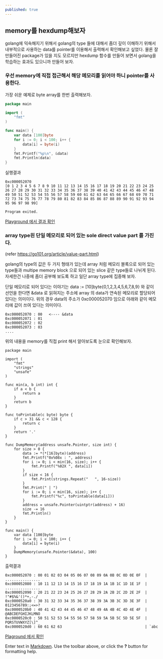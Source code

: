 ```yaml
---
published: true
---
```

## memory를 hexdump해보자

golang에 익숙해지기 위해서 golang의 type 들에 대해서 좀더 깊이 이해하기 위해서 내부적으로 사용하는 data를 pointer를 이용해서 출력해서 확인해보고 싶었다. 물론 잘 만들어진 package가 있을 지도 모르지만 hexdump 함수를 만들어 보면서 golang을 학습하는 효과도 있으니까 만들어 보자.

### 우선 memory에 직접 접근해서 해당 메모리를 읽어야 하니 pointer를 사용한다.
가장 쉬운 예제로 byte array를 한번 출력해보자.

```go
package main

import (
	"fmt"
)

func main() {
	var data [100]byte
	for i := 0; i < 100; i++ {
		data[i] = byte(i)
	}
	fmt.Printf("%p\n", &data)
	fmt.Println(data)
}
```
실행결과
```
0xc000052070
[0 1 2 3 4 5 6 7 8 9 10 11 12 13 14 15 16 17 18 19 20 21 22 23 24 25 26 27 28 29 30 31 32 33 34 35 36 37 38 39 40 41 42 43 44 45 46 47 48 49 50 51 52 53 54 55 56 57 58 59 60 61 62 63 64 65 66 67 68 69 70 71 72 73 74 75 76 77 78 79 80 81 82 83 84 85 86 87 88 89 90 91 92 93 94 95 96 97 98 99]

Program exited.
```
[Playground 에서 결과 확인](https://play.golang.org/p/ihtSODDIExm)

### array type읜 단일 메모리로 되어 있는 sole direct value part 를 가진다.
(refer https://go101.org/article/value-part.html)

golang의 type의 값은 두 가지 형태가 있는데 array 처럼 메모리 블록으로 되어 있는 type들과 multipe memory block 으로 되어 있는 slice 같은 type들로 나뉘게 된다. 자세한건 나중에 좀더 공부해 보도록 하고 일단 array type에 집중해 보자.

단일 메모리로 되어 있다는 이야기는 data := [10]byte{0,1,2,3,4,5,6,7,8,9} 와 같이 선언을 한다면 &data 로 읽혀지는 주소에 array 의 data가 연속된 메모리로 할당되어 있다는 의미이다. 위의 경우 data의 주소가 0xc000052070 임으로 아래와 같이 메모리에 값이 쓰여 있다는 의미이다.
```
0xc000052070 : 00   <---- &data
0xc000052071 : 01
0xc000052072 : 02
0xc000052073 : 03
....
```

위의 내용을 memory를 직접 print 해서 알아보도록 눈으로 확인해보자.

```
package main

import (
	"fmt"
	"strings"
	"unsafe"
)

func min(a, b int) int {
	if a < b {
		return a
	}
	return b
}

func toPrintable(c byte) byte {
	if c > 31 && c < 128 {
		return c
	}
	return '.'
}

func DumpMemory(address unsafe.Pointer, size int) {
	for size > 0 {
		data := *(*[16]byte)(address)
		fmt.Printf("0x%08x : ", address)
		for i := 0; i < min(16, size); i++ {
			fmt.Printf("%02X ", data[i])
		}
		if size < 16 {
			fmt.Print(strings.Repeat("   ", 16-size))
		}
		fmt.Print(" | ")
		for i := 0; i < min(16, size); i++ {
			fmt.Printf("%c", toPrintable(data[i]))
		}
		address = unsafe.Pointer(uintptr(address) + 16)
		size -= 16
		fmt.Println()
	}
}

func main() {
	var data [100]byte
	for i := 0; i < 100; i++ {
		data[i] = byte(i)
	}
	DumpMemory(unsafe.Pointer(&data), 100)
}

```
출력결과
```
0xc000052070 : 00 01 02 03 04 05 06 07 08 09 0A 0B 0C 0D 0E 0F  | ................
0xc000052080 : 10 11 12 13 14 15 16 17 18 19 1A 1B 1C 1D 1E 1F  | ................
0xc000052090 : 20 21 22 23 24 25 26 27 28 29 2A 2B 2C 2D 2E 2F  |  !"#$%&'()*+,-./
0xc0000520a0 : 30 31 32 33 34 35 36 37 38 39 3A 3B 3C 3D 3E 3F  | 0123456789:;<=>?
0xc0000520b0 : 40 41 42 43 44 45 46 47 48 49 4A 4B 4C 4D 4E 4F  | @ABCDEFGHIJKLMNO
0xc0000520c0 : 50 51 52 53 54 55 56 57 58 59 5A 5B 5C 5D 5E 5F  | PQRSTUVWXYZ[\]^_
0xc0000520d0 : 60 61 62 63                                      | `abc
```
[Plaground 에서 확인](https://play.golang.org/p/ukhQKxfM9Jx)


Enter text in [Markdown](http://daringfireball.net/projects/markdown/). Use the toolbar above, or click the **?** button for formatting help.
